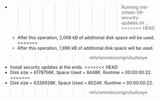 * >>>>>>>>> Running inst-zclean-00-security-updates.sh ...
<<<<<<< HEAD
  * After this operation, 2,006 kB of additional disk space will be used.
=======
  * After this operation, 1,896 kB of additional disk space will be used.
>>>>>>> refs/remotes/origin/bullseye
  * Install security updates at the ends.
<<<<<<< HEAD
  * Disk size = 6179756K. Space Used = 8448K. Runtime = 00:00:00:22.
=======
  * Disk size = 6326928K. Space Used = 8024K. Runtime = 00:00:00:22.
>>>>>>> refs/remotes/origin/bullseye
